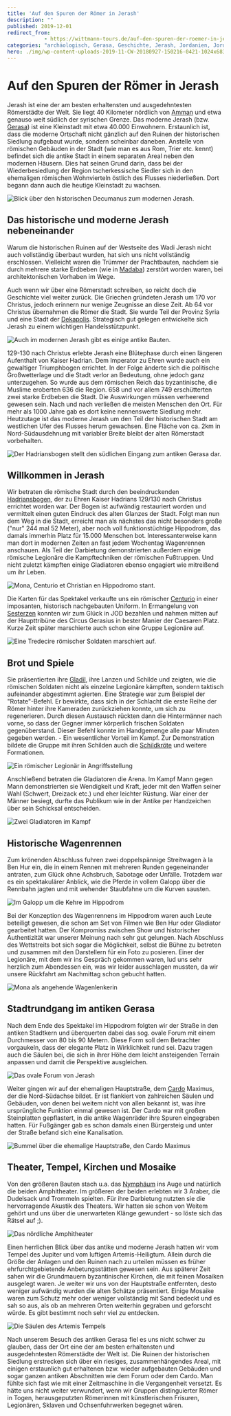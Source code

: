 ```yaml
---
title: 'Auf den Spuren der Römer in Jerash'
description: ""
published: 2019-12-01
redirect_from: 
            - https://wittmann-tours.de/auf-den-spuren-der-roemer-in-jerash/
categories: "archäologisch, Gerasa, Geschichte, Jerash, Jordanien, Jordanien, Pferde, Römer, römisch, Wagenrennen"
hero: ./img/wp-content-uploads-2019-11-CW-20180927-150216-0421-1024x683.jpg
---
```

# Auf den Spuren der Römer in Jerash

Jerash ist eine der am besten erhaltensten und ausgedehntesten Römerstädte der Welt. Sie liegt 40 Kilometer nördlich von [Amman](http://wittmann-tours.de/erste-eindruecke-aus-jordanien-in-amman) und etwa genauso weit südlich der syrischen Grenze. Das moderne Jerash (bzw. [Gerasa](https://de.wikipedia.org/wiki/Gerasa)) ist eine Kleinstadt mit etwa 40.000 Einwohnern. Erstaunlich ist, dass die moderne Ortschaft nicht gänzlich auf den Ruinen der historischen Siedlung aufgebaut wurde, sondern scheinbar daneben. Anstelle von römischen Gebäuden in der Stadt (wie man es aus Rom, Trier etc. kennt) befindet sich die antike Stadt in einem separaten Areal neben den modernen Häusern. Dies hat seinen Grund darin, dass bei der Wiederbesiedlung der Region tscherkessische Siedler sich in den ehemaligen römischen Wohnvierteln östlich des Flusses niederließen. Dort begann dann auch die heutige Kleinstadt zu wachsen.

![Blick über den historischen Decumanus zum modernen Jerash.](./img/wp-content-uploads-2019-11-CW-20180927-150216-0421-1024x683.jpg)

<!--more-->

## Das historische und moderne Jerash nebeneinander

Warum die historischen Ruinen auf der Westseite des Wadi Jerash nicht auch vollständig überbaut wurden, hat sich uns nicht vollständig erschlossen. Vielleicht waren die Trümmer der Prachtbauten, nachdem sie durch mehrere starke Erdbeben (wie in [Madaba](http://wittmann-tours.de/die-filigranen-mosaike-von-madaba)) zerstört worden waren, bei architektonischen Vorhaben im Wege.

Auch wenn wir über eine Römerstadt schreiben, so reicht doch die Geschichte viel weiter zurück. Die Griechen gründeten Jerash um 170 vor Christus, jedoch erinnern nur wenige Zeugnisse an diese Zeit. Ab 64 vor Christus übernahmen die Römer die Stadt. Sie wurde Teil der Provinz Syria und eine Stadt der [Dekapolis](https://de.wikipedia.org/wiki/Dekapolis). Strategisch gut gelegen entwickelte sich Jerash zu einem wichtigen Handelsstützpunkt.

![Auch im modernen Jerash gibt es einige antike Bauten.](./img/wp-content-uploads-2019-11-CW-20180927-104106-0376-1024x683.jpg)

129-130 nach Christus erlebte Jerash eine Blütephase durch einen längeren Aufenthalt von Kaiser Hadrian. Dem Imperator zu Ehren wurde auch ein gewaltiger Triumphbogen errichtet. In der Folge änderte sich die politische Großwetterlage und die Stadt verlor an Bedeutung, ohne jedoch ganz unterzugehen. So wurde aus dem römischen Reich das byzantinische, die Muslime eroberten 636 die Region. 658 und vor allem 749 erschütterten zwei starke Erdbeben die Stadt. Die Auswirkungen müssen verheerend gewesen sein. Nach und nach verließen die meisten Menschen den Ort. Für mehr als 1000 Jahre gab es dort keine nennenswerte Siedlung mehr. Heutzutage ist das moderne Jerash um den Teil der historischen Stadt am westlichen Ufer des Flusses herum gewachsen. Eine Fläche von ca. 2km in Nord-Südausdehnung mit variabler Breite bleibt der alten Römerstadt vorbehalten.

![Der Hadriansbogen stellt den südlichen Eingang zum antiken Gerasa dar.](./img/wp-content-uploads-2019-11-CW-20180927-093101-3024-1024x683.jpg)

## Willkommen in Jerash

Wir betraten die römische Stadt durch den beeindruckenden [Hadriansbogen](<https://de.wikipedia.org/wiki/Hadriansbogen_(Gerasa)>), der zu Ehren Kaiser Hadrians 129/130 nach Christus errichtet worden war. Der Bogen ist aufwändig restauriert worden und vermittelt einen guten Eindruck des alten Glanzes der Stadt. Folgt man nun dem Weg in die Stadt, erreicht man als nächstes das nicht besonders große ("nur" 244 mal 52 Meter), aber noch voll funktionstüchtige Hippodrom, das damals immerhin Platz für 15.000 Menschen bot. Interessanterweise kann man dort in modernen Zeiten an fast jedem Wochentag Wagenrennen anschauen. Als Teil der Darbietung demonstrierten außerdem einige römische Legionäre die Kampftechniken der römischen Fußtruppen. Und nicht zuletzt kämpften einige Gladiatoren ebenso engagiert wie mitreißend um ihr Leben.

![Mona, Centurio et Christian en Hippodromo stant.](./img/wp-content-uploads-2019-11-CW-20180927-095055-0361-1024x683.jpg)

Die Karten für das Spektakel verkaufte uns ein römischer [Centurio](https://de.wikipedia.org/wiki/Centurio) in einer imposanten, historisch nachgebauten Uniform. In Ermangelung von [Sesterzen](https://de.wikipedia.org/wiki/Sesterz) konnten wir zum Glück in JOD bezahlen und nahmen mitten auf der Haupttribüne des Circus Gerasius in bester Manier der Caesaren Platz. Kurze Zeit später marschierte auch schon eine Gruppe Legionäre auf.

![Eine Tredecire römischer Soldaten marschiert auf.](./img/wp-content-uploads-2019-11-CW-20180927-113555-3057-1024x683.jpg)

## Brot und Spiele

Sie präsentierten ihre [GladiI](<https://de.wikipedia.org/wiki/Gladius_(Waffe)>), ihre Lanzen und Schilde und zeigten, wie die römischen Soldaten nicht als einzelne Legionäre kämpften, sondern taktisch aufeinander abgestimmt agierten. Eine Strategie war zum Beispiel der "Rotate"-Befehl. Er bewirkte, dass sich in der Schlacht die erste Reihe der Römer hinter ihre Kameraden zurückziehen konnte, um sich zu regenerieren. Durch diesen Austausch rückten dann die Hintermänner nach vorne, so dass der Gegner immer körperlich frischen Soldaten gegenüberstand. Dieser Befehl konnte im Handgemenge alle paar Minuten gegeben werden. - Ein wesentlicher Vorteil im Kampf. Zur Demonstration bildete die Gruppe mit ihren Schilden auch die [Schildkröte](https://de.wikipedia.org/wiki/Schildkr%C3%B6tenformation) und weitere Formationen.

![Ein römischer Legionär in Angriffsstellung](./img/wp-content-uploads-2019-11-CW-20180927-113853-3059-1024x683.jpg)

Anschließend betraten die Gladiatoren die Arena. Im Kampf Mann gegen Mann demonstrierten sie Wendigkeit und Kraft, jeder mit den Waffen seiner Wahl (Schwert, Dreizack etc.) und eher leichter Rüstung. War einer der Männer besiegt, durfte das Publikum wie in der Antike per Handzeichen über sein Schicksal entscheiden.

![Zwei Gladiatoren im Kampf](./img/wp-content-uploads-2019-11-CW-20180927-115418-3072-1024x683.jpg)

## Historische Wagenrennen

Zum krönenden Abschluss fuhren zwei doppelspännige Streitwagen à la Ben Hur ein, die in einem Rennen mit mehreren Runden gegeneinander antraten, zum Glück ohne Achsbruch, Sabotage oder Unfälle. Trotzdem war es ein spektakulärer Anblick, wie die Pferde in vollem Galopp über die Rennbahn jagten und mit wehender Staubfahne um die Kurven sausten.

![Im Galopp um die Kehre im Hippodrom](./img/wp-content-uploads-2019-11-CW-20180927-115818-3148-1-1024x683.jpg)

Bei der Konzeption des Wagenrennens im Hippodrom waren auch Leute beteiligt gewesen, die schon am Set von Filmen wie Ben Hur oder Gladiator gearbeitet hatten. Der Kompromiss zwischen Show und historischer Authentizität war unserer Meinung nach sehr gut gelungen. Nach Abschluss des Wettstreits bot sich sogar die Möglichkeit, selbst die Bühne zu betreten und zusammen mit den Darstellern für ein Foto zu posieren. Einer der Legionäre, mit dem wir ins Gespräch gekommen waren, lud uns sehr herzlich zum Abendessen ein, was wir leider ausschlagen mussten, da wir unsere Rückfahrt am Nachmittag schon gebucht hatten.

![Mona als angehende Wagenlenkerin](./img/wp-content-uploads-2019-11-CW-20180927-120340-0387-1024x683.jpg)

## Stadtrundgang im antiken Gerasa

Nach dem Ende des Spektakel im Hippodrom folgten wir der Straße in den antiken Stadtkern und überquerten dabei das sog. ovale Forum mit einem Durchmesser von 80 bis 90 Metern. Diese Form soll dem Betrachter vorgaukeln, dass der elegante Platz in Wirklichkeit rund sei. Dazu tragen auch die Säulen bei, die sich in ihrer Höhe dem leicht ansteigenden Terrain anpassen und damit die Perspektive ausgleichen.

![Das ovale Forum von Jerash](./img/wp-content-uploads-2019-11-CW-20180927-152144-3211-Edit-1024x576.jpg)

Weiter gingen wir auf der ehemaligen Hauptstraße, dem [Cardo](https://de.wikipedia.org/wiki/Cardo) Maximus, der die Nord-Südachse bildet. Er ist flankiert von zahlreichen Säulen und Gebäuden, von denen bei weitem nicht von allen bekannt ist, was ihre ursprüngliche Funktion einmal gewesen ist. Der Cardo war mit großen Steinplatten gepflastert, in die antike Wagenräder ihre Spuren eingegraben hatten. Für Fußgänger gab es schon damals einen Bürgersteig und unter der Straße befand sich eine Kanalisation.

![Bummel über die ehemalige Hauptstraße, den Cardo Maximus](./img/wp-content-uploads-2019-11-CW-20180927-101801-3045-1024x683.jpg)

## Theater, Tempel, Kirchen und Mosaike

Von den größeren Bauten stach u.a. das [Nymphäum](https://de.wikipedia.org/wiki/Nymph%C3%A4um) ins Auge und natürlich die beiden Amphitheater. Im größeren der beiden erlebten wir 3 Araber, die Dudelsack und Trommeln spielten. Für ihre Darbietung nutzten sie die hervorragende Akustik des Theaters. Wir hatten sie schon von Weitem gehört und uns über die unerwarteten Klänge gewundert - so löste sich das Rätsel auf ;).

![Das nördliche Amphitheater](./img/wp-content-uploads-2019-11-CW-20180927-142333-3190-1024x683.jpg)

Einen herrlichen Blick über das antike und moderne Jerash hatten wir vom Tempel des Jupiter und vom luftigen Artemis-Heiligtum. Allein durch die Größe der Anlagen und den Ruinen nach zu urteilen müssen es früher ehrfurchtgebietende Anbetungsstätten gewesen sein. Aus späterer Zeit sahen wir die Grundmauern byzantinischer Kirchen, die mit feinen Mosaiken ausgelegt waren. Je weiter wir uns von der Hauptstraße entfernten, desto weniger aufwändig wurden die alten Schätze präsentiert. Einige Mosaike waren zum Schutz mehr oder weniger vollständig mit Sand bedeckt und es sah so aus, als ob an mehreren Orten weiterhin gegraben und geforscht würde. Es gibt bestimmt noch sehr viel zu entdecken.

![Die Säulen des Artemis Tempels](./img/wp-content-uploads-2019-11-CW-20180927-143522-3198-1024x683.jpg)

Nach unserem Besuch des antiken Gerasa fiel es uns nicht schwer zu glauben, dass der Ort eine der am besten erhaltensten und ausgedehntesten Römerstädte der Welt ist. Die Ruinen der historischen Siedlung erstrecken sich über ein riesiges, zusammenhängendes Areal, mit einigen erstaunlich gut erhaltenen bzw. wieder aufgebauten Gebäuden und sogar ganzen antiken Abschnitten wie dem Forum oder dem Cardo. Man fühlte sich fast wie mit einer Zeitmaschine in die Vergangenheit versetzt. Es hätte uns nicht weiter verwundert, wenn wir Gruppen distinguierter Römer in Togen, herausgeputzten Römerinnen mit künstlerischen Frisuren, Legionären, Sklaven und Ochsenfuhrwerken begegnet wären.
